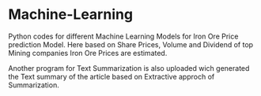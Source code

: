 # Machine-Learning
Python codes for different Machine Learning Models for Iron Ore Price prediction Model.
Here based on Share Prices, Volume and Dividend of top Mining companies Iron Ore Prices are estimated. 

Another program for Text Summarization is also uploaded wich generated the Text summary of the article based on Extractive approch of Summarization.

